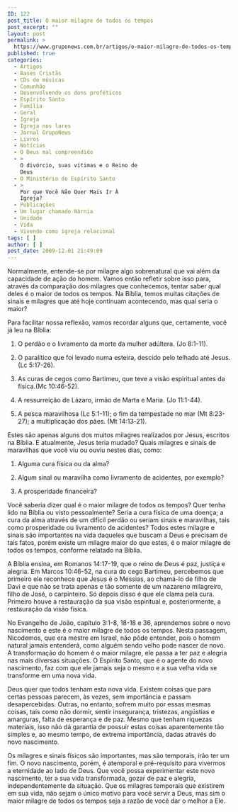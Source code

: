 ```yaml
---
ID: 122
post_title: O maior milagre de todos os tempos
post_excerpt: ""
layout: post
permalink: >
  https://www.gruponews.com.br/artigos/o-maior-milagre-de-todos-os-tempos
published: true
categories:
  - Artigos
  - Bases Cristãs
  - CDs de músicas
  - Comunhão
  - Desenvolvendo os dons proféticos
  - Espírito Santo
  - Família
  - Geral
  - Igreja
  - Igreja nos lares
  - Jornal GrupoNews
  - Livros
  - Notícias
  - O Deus mal compreendido
  - >
    O divórcio, suas vítimas e o Reino de
    Deus
  - O Ministério do Espírito Santo
  - >
    Por que Você Não Quer Mais Ir À
    Igreja?
  - Publicações
  - Um lugar chamado Nárnia
  - Unidade
  - Vida
  - Vivendo como igreja relacional
tags: [ ]
author: [ ]
post_date: 2009-12-01 21:49:09
---
```

Normalmente, entende-se por milagre algo sobrenatural que vai além da capacidade de ação do homem. Vamos então refletir sobre isso para, através da comparação dos milagres que conhecemos, tentar saber qual deles é o maior de todos os tempos. Na Bíblia, temos muitas citações de sinais e milagres que até hoje continuam acontecendo, mas qual seria o maior?

Para facilitar nossa reflexão, vamos recordar alguns que, certamente, você já leu na Bíblia:

1) O perdão e o livramento da morte da mulher adúltera. (Jo 8:1-11).

2) O paralítico que foi levado numa esteira, descido pelo telhado até Jesus. (Lc 5:17-26).

3) As curas de cegos como Bartimeu, que teve a visão espiritual antes da física.(Mc 10:46-52).

4) A ressurreição de Lázaro, irmão de Marta e Maria. (Jo 11:1-44).

5) A pesca maravilhosa (Lc 5:1-11); o fim da tempestade no mar (Mt 8:23-27); a multiplicação dos pães. (Mt 14:13-21).

Estes são apenas alguns dos muitos milagres realizados por Jesus, escritos na Bíblia. E atualmente, Jesus teria mudado? Quais milagres e sinais de maravilhas que você viu ou ouviu nestes dias, como:

1) Alguma cura física ou da alma?

2) Algum sinal ou maravilha como livramento de acidentes, por exemplo?

3) A prosperidade financeira?

Você saberia dizer qual é o maior milagre de todos os tempos? Quer tenha lido na Bíblia ou visto pessoalmente? Seria a cura física de uma doença; a cura da alma através de um difícil perdão ou seriam sinais e maravilhas, tais como prosperidade ou livramento de acidentes? Todos estes milagre e sinais são importantes na vida daqueles que buscam a Deus e precisam de tais fatos, porém existe um milagre maior do que estes, é o maior milagre de todos os tempos, conforme relatado na Bíblia.

A Bíblia ensina, em Romanos 14:17-19, que o reino de Deus é paz, justiça e alegria. Em Marcos 10:46-52, na cura do cego Bartimeu, percebemos que primeiro ele reconhece que Jesus é o Messias, ao chamá-lo de filho de Davi e que não se trata apenas e tão somente de um nazareno milagreiro, filho de José, o carpinteiro. Só depois disso é que ele clama pela cura. Primeiro houve a restauração da sua visão espiritual e, posteriormente, a restauração da visão física.

No Evangelho de João, capítulo 3:1-8, 18-18 e 36, aprendemos sobre o novo nascimento e este é o maior milagre de todos os tempos. Nesta passagem, Nicodemos, que era mestre em Israel, não pôde entender, pois o homem natural jamais entenderá, como alguém sendo velho pode nascer de novo. A transformação do homem é o maior milagre, ele passa a ter paz e alegria nas mais diversas situações. O Espírito Santo, que é o agente do novo nascimento, faz com que ele jamais seja o mesmo e a sua velha vida se transforme em uma nova vida.

Deus quer que todos tenham esta nova vida. Existem coisas que para certas pessoas parecem, às vezes, sem importância e passam desapercebidas. Outras, no entanto, sofrem muito por essas mesmas coisas, tais como não dormir, sentir insegurança, tristezas, angústias e amarguras, falta de esperança e de paz. Mesmo que tenham riquezas materiais, isso não dá garantia de possuir estas coisas aparentemente tão simples e, ao mesmo tempo, de extrema importância, dadas através do novo nascimento.

Os milagres e sinais físicos são importantes, mas são temporais, irão ter um fim. O novo nascimento, porém, é atemporal e pré-requisito para vivermos a eternidade ao lado de Deus. Que você possa experimentar este novo nascimento, ter a sua vida transformada, gozar de paz e alegria, independentemente da situação. Que os milagres temporais que existirem em sua vida, não sejam o único motivo para você servir a Deus, mas sim o maior milagre de todos os tempos seja a razão de você dar o melhor a Ele.